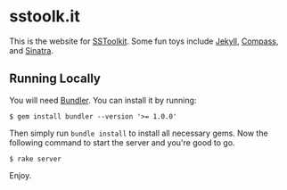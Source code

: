 # sstoolk.it

This is the website for [SSToolkit](http://github.com/samsoffes/sstoolkit). Some fun toys include [Jekyll](http://github.com/mojombo/jekyll), [Compass](http://github.com/chriseppstein/compass), and [Sinatra](http://github.com/sinatra/sinatra).

## Running Locally

You will need [Bundler](http://gembundler.com). You can install it by running:

    $ gem install bundler --version '>= 1.0.0'

Then simply run `bundle install` to install all necessary gems. Now the following command to start the server and you're good to go.

    $ rake server

Enjoy.
